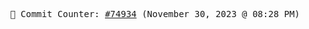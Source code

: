 <p align="center">
    <samp>
        📮 Commit Counter: <a href="https://github.com/Javascript-void0/Javascript-void0/commits/main">#74934</a> (November 30, 2023 @ 08:28 PM)
    </samp>
</p>